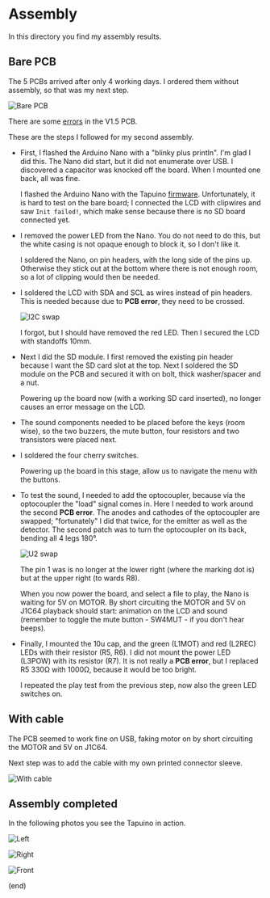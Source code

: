 # Assembly

In this directory you find my assembly results.


## Bare PCB

The 5 PCBs arrived after only 4 working days.
I ordered them without assembly, so that was my next step.

![Bare PCB](BarePCB.jpg)

There are some [errors](https://github.com/maarten-pennings/Tapuino/tree/main/pcb#errors) in the V1.5 PCB.

These are the steps I followed for my second assembly.

- First, I flashed the Arduino Nano with a "blinky plus println".
  I'm glad I did this. The Nano did start, but it did not enumerate over USB.
  I discovered a capacitor was knocked off the board. When I mounted one back, all was fine.
  
  I flashed the Arduino Nano with the Tapuino [firmware](https://github.com/maarten-pennings/Tapuino/tree/main/firmware/tapuino).
  Unfortunately, it is hard to test on the bare board; I connected the LCD with clipwires 
  and saw `Init failed!`, which make sense because there is no SD board connected yet.

- I removed the power LED from the Nano.
  You do not need to do this, but the white casing is not opaque enough to block it, so I don't like it.

  I soldered the Nano, on pin headers, with the long side of the pins up.
  Otherwise they stick out at the bottom where there is not enough room, so a lot of clipping would then be needed.

- I soldered the LCD with SDA and SCL as wires instead of pin headers.
  This is needed because due to **PCB error**, they need to be crossed.

  ![I2C swap](Patch1-I2C.jpg)
  
  I forgot, but I should have removed the red LED.
  Then I secured the LCD with standoffs 10mm. 
  
- Next I did the SD module. I first removed the existing pin header because I want the SD card slot at the top.
  Next I soldered the SD module on the PCB and secured it with on bolt, thick washer/spacer and a nut.

  Powering up the board now (with a working SD card inserted), no longer causes an error message on the LCD.
  
- The sound components needed to be placed before the keys (room wise),
  so the two buzzers, the mute button, four resistors and two transistors were placed next.
  
- I soldered the four cherry switches.

  Powering up the board in this stage, allow us to navigate the menu with the buttons.
  
- To test the sound, I needed to add the optocoupler, because via the optocoupler the "load" signal comes in.
  Here I needed to work around the second **PCB error**.
  The anodes and cathodes of the optocoupler are swapped; "fortunately" I did that twice, for the emitter as well as the detector.
  The second patch was to turn the optocoupler on its back, bending all 4 legs 180°.

  ![U2 swap](Patch2-U2.jpg)
  
  The pin 1 was is no longer at the lower right (where the marking dot is) but at the upper right (to wards R8).

  When you now power the board, and select a file to play, the Nano is waiting for 5V on MOTOR.
  By short circuiting the MOTOR and 5V on J1C64 playback should start: animation on the LCD and
  sound (remember to toggle the mute button - SW4MUT - if you don't hear beeps).

- Finally, I mounted the 10u cap, and the green (L1MOT) and red (L2REC) LEDs with their resistor (R5, R6).
  I did not mount the power LED (L3POW) with its resistor (R7).
  It is not really a **PCB error**, but I replaced R5 330Ω with 1000Ω, because it would be too bright.
  
  I repeated the play test from the previous step, now also the green LED switches on.


## With cable

The PCB seemed to work fine on USB, faking motor on by short circuiting the MOTOR and 5V on J1C64.

Next step was to add the cable with my own printed connector sleeve.

![With cable](WithCable.jpg)



## Assembly completed

In the following photos you see the Tapuino in action.

![Left](Left3D.jpg)

![Right](Right3D.jpg)

![Front](Front3D.jpg)




(end)

